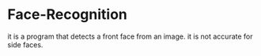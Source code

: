 ﻿# Face-Recognition
it is a program that detects a front face from an image. 
it is not accurate for side faces. 
